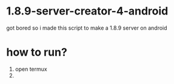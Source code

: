 # 1.8.9-server-creator-4-android
got bored so i made this script to make a 1.8.9 server on android

# how to run?
1. open termux
2. 
